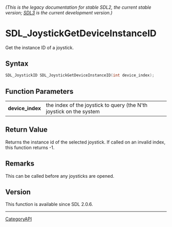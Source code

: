###### (This is the legacy documentation for stable SDL2, the current stable version; [SDL3](https://wiki.libsdl.org/SDL3/) is the current development version.)
# SDL_JoystickGetDeviceInstanceID

Get the instance ID of a joystick.

## Syntax

```c
SDL_JoystickID SDL_JoystickGetDeviceInstanceID(int device_index);

```

## Function Parameters

|                      |                                                                     |
| -------------------- | ------------------------------------------------------------------- |
| **device_index**     | the index of the joystick to query (the N'th joystick on the system |

## Return Value

Returns the instance id of the selected joystick. If called on an invalid
index, this function returns -1.

## Remarks

This can be called before any joysticks are opened.

## Version

This function is available since SDL 2.0.6.

----
[CategoryAPI](CategoryAPI)

